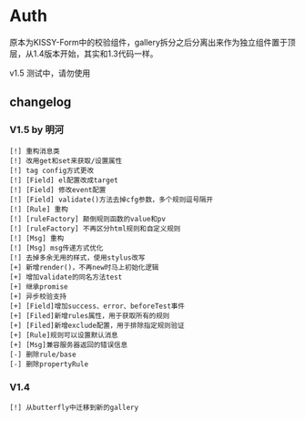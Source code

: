 # Auth

原本为KISSY-Form中的校验组件，gallery拆分之后分离出来作为独立组件置于顶层，从1.4版本开始，其实和1.3代码一样。

v1.5 测试中，请勿使用

## changelog

### V1.5 by 明河

    [!] 重构消息类
    [!] 改用get和set来获取/设置属性
    [!] tag config方式更改
    [!] [Field] el配置改成target
    [!] [Field] 修改event配置
    [!] [Field] validate()方法去掉cfg参数，多个规则逗号隔开
    [!] [Rule] 重构
    [!] [ruleFactory] 颠倒规则函数的value和pv
    [!] [ruleFactory] 不再区分html规则和自定义规则
    [!] [Msg] 重构
    [!] [Msg] msg传递方式优化
    [!] 去掉多余无用的样式，使用stylus改写
    [+] 新增render()，不再new时马上初始化逻辑
    [+] 增加validate的同名方法test
    [+] 继承promise
    [+] 异步校验支持
    [+] [Field]增加success、error、beforeTest事件
    [+] [Filed]新增rules属性，用于获取所有的规则
    [+] [Filed]新增exclude配置，用于排除指定规则验证
    [+] [Rule]规则可以设置默认消息
    [+] [Msg]兼容服务器返回的错误信息
    [-] 删除rule/base
    [-] 删除propertyRule

### V1.4

    [!] 从butterfly中迁移到新的gallery